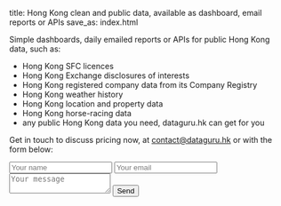 title: Hong Kong clean and public data, available as dashboard, email reports or APIs
save_as: index.html

Simple dashboards, daily emailed reports or APIs for public Hong Kong data, such as:

- Hong Kong SFC licences
- Hong Kong Exchange disclosures of interests
- Hong Kong registered company data from its Company Registry
- Hong Kong weather history
- Hong Kong location and property data
- Hong Kong horse-racing data
- any public Hong Kong data you need, dataguru.hk can get for you

Get in touch to discuss pricing now, at <a href="mailto:contact@dataguru.hk">contact@dataguru.hk</a> or with the form below:

<form action="https://formspree.io/contact@dataguru.hk" method="post">
      <input class="input" type="text" name="name" placeholder="Your name">
      <input class="input" type="email" name="email" placeholder="Your email">
      <textarea class="input" name="message" placeholder="Your message"></textarea>
      <button class="button submit" type="submit">Send</button>
      <input type="hidden" name="_subject" value="Contact from dataguru.hk" />
      <input type="text" name="_gotcha" style="display:none" />
</form>
